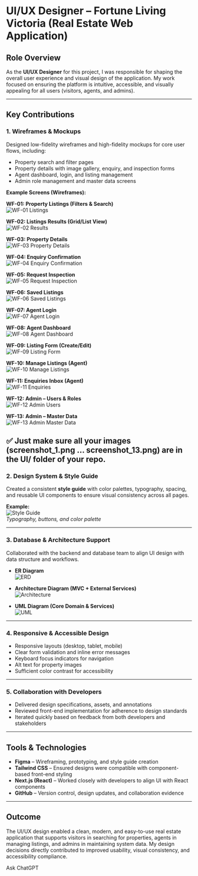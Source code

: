 # UI/UX Designer – Fortune Living Victoria (Real Estate Web Application)

## Role Overview
As the **UI/UX Designer** for this project, I was responsible for shaping the overall user experience and visual design of the application. My work focused on ensuring the platform is intuitive, accessible, and visually appealing for all users (visitors, agents, and admins).

---

## Key Contributions

### 1. Wireframes & Mockups
Designed low-fidelity wireframes and high-fidelity mockups for core user flows, including:

- Property search and filter pages  
- Property details with image gallery, enquiry, and inspection forms  
- Agent dashboard, login, and listing management  
- Admin role management and master data screens  

**Example Screens (Wireframes):**

**WF-01: Property Listings (Filters & Search)**  
![WF-01 Listings](UI/screenshot_1.png)

**WF-02: Listings Results (Grid/List View)**  
![WF-02 Results](UI/screenshot_2.png)

**WF-03: Property Details**  
![WF-03 Property Details](UI/screenshot_3.png)

**WF-04: Enquiry Confirmation**  
![WF-04 Enquiry Confirmation](UI/screenshot_4.png)

**WF-05: Request Inspection**  
![WF-05 Request Inspection](UI/screenshot_5.png)

**WF-06: Saved Listings**  
![WF-06 Saved Listings](UI/screenshot_6.png)

**WF-07: Agent Login**  
![WF-07 Agent Login](UI/screenshot_7.png)

**WF-08: Agent Dashboard**  
![WF-08 Agent Dashboard](UI/screenshot_8.png)

**WF-09: Listing Form (Create/Edit)**  
![WF-09 Listing Form](UI/screenshot_9.png)

**WF-10: Manage Listings (Agent)**  
![WF-10 Manage Listings](UI/screenshot_10.png)

**WF-11: Enquiries Inbox (Agent)**  
![WF-11 Enquiries](UI/screenshot_11.png)

**WF-12: Admin – Users & Roles**  
![WF-12 Admin Users](UI/screenshot_12.png)

**WF-13: Admin – Master Data**  
![WF-13 Admin Master Data](UI/screenshot_13.png)

✅ Just make sure all your images (screenshot_1.png … screenshot_13.png) are in the UI/ folder of your repo.
---

### 2. Design System & Style Guide
Created a consistent **style guide** with color palettes, typography, spacing, and reusable UI components to ensure visual consistency across all pages.

**Example:**  
![Style Guide](UI/screenshot_14.png)  
*Typography, buttons, and color palette*

---

### 3. Database & Architecture Support
Collaborated with the backend and database team to align UI design with data structure and workflows.

- **ER Diagram**  
  ![ERD](UI/screenshot_15.png)

- **Architecture Diagram (MVC + External Services)**  
  ![Architecture](UI/screenshot_16.png)

- **UML Diagram (Core Domain & Services)**  
  ![UML](UI/screenshot_17.png)
---

### 4. Responsive & Accessible Design
- Responsive layouts (desktop, tablet, mobile)  
- Clear form validation and inline error messages  
- Keyboard focus indicators for navigation  
- Alt text for property images  
- Sufficient color contrast for accessibility  

---

### 5. Collaboration with Developers
- Delivered design specifications, assets, and annotations  
- Reviewed front-end implementation for adherence to design standards  
- Iterated quickly based on feedback from both developers and stakeholders  

---

## Tools & Technologies
- **Figma** – Wireframing, prototyping, and style guide creation  
- **Tailwind CSS** – Ensured designs were compatible with component-based front-end styling  
- **Next.js (React)** – Worked closely with developers to align UI with React components  
- **GitHub** – Version control, design updates, and collaboration evidence  

---

## Outcome
The UI/UX design enabled a clean, modern, and easy-to-use real estate application that supports visitors in searching for properties, agents in managing listings, and admins in maintaining system data. My design decisions directly contributed to improved usability, visual consistency, and accessibility compliance.









Ask ChatGPT




